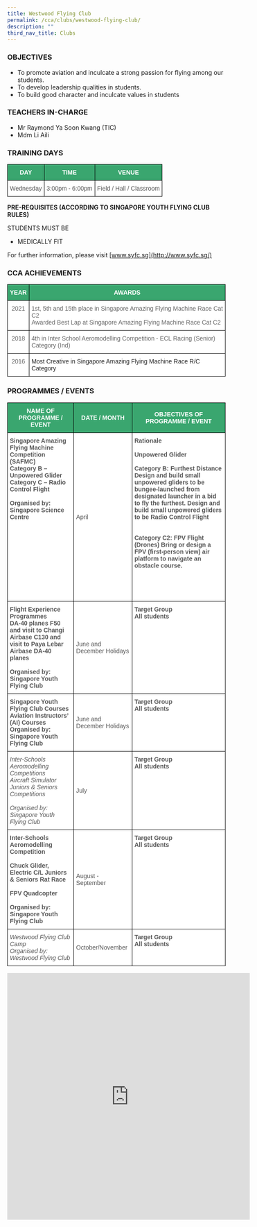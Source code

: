```yaml
---
title: Westwood Flying Club
permalink: /cca/clubs/westwood-flying-club/
description: ""
third_nav_title: Clubs
---
```

### OBJECTIVES

*   To promote aviation and inculcate a strong passion for flying among our students.&nbsp; &nbsp; &nbsp; &nbsp;
*   To develop leadership qualities in students.
*   To build good character and inculcate values in students

### TEACHERS IN-CHARGE

*   Mr Raymond Ya Soon Kwang (TIC)
*   Mdm Li Aili

  

### TRAINING DAYS

<style type="text/css">
.tg  {border-collapse:collapse;border-spacing:0;}
.tg td{border-color:black;border-style:solid;border-width:1px;font-family:Arial, sans-serif;font-size:14px;
  overflow:hidden;padding:10px 5px;word-break:normal;}
.tg th{border-color:black;border-style:solid;border-width:1px;font-family:Arial, sans-serif;font-size:14px;
  font-weight:normal;overflow:hidden;padding:10px 5px;word-break:normal;}
.tg .tg-k0s0{background-color:#3AA66F;color:#FFF;font-weight:bold;text-align:center;vertical-align:middle}
.tg .tg-mwz3{background-color:#FFF;color:#565656;text-align:left;vertical-align:middle}
</style>
<table class="tg">
<thead>
  <tr>
    <th class="tg-k0s0"><span style="color:#FFF;background-color:#3AA66F">DAY</span></th>
    <th class="tg-k0s0"><span style="color:#FFF;background-color:#3AA66F">TIME</span></th>
    <th class="tg-k0s0"><span style="color:#FFF;background-color:#3AA66F">VENUE</span></th>
  </tr>
</thead>
<tbody>
  <tr>
    <td class="tg-mwz3"><span style="color:#565656">Wednesday</span></td>
    <td class="tg-mwz3"><span style="color:#565656">3:00pm - 6:00pm</span></td>
    <td class="tg-mwz3"><span style="color:#565656">Field / Hall / Classroom</span></td>
  </tr>
</tbody>
</table>

**PRE-REQUISITES (ACCORDING TO SINGAPORE YOUTH FLYING CLUB RULES)**&nbsp;

STUDENTS MUST BE

*   MEDICALLY FIT

For further information, please visit&nbsp;[www.syfc.sg](http://www.syfc.sg/)

### CCA ACHIEVEMENTS

<style type="text/css">
.tg  {border-collapse:collapse;border-spacing:0;}
.tg td{border-color:black;border-style:solid;border-width:1px;font-family:Arial, sans-serif;font-size:14px;
  overflow:hidden;padding:10px 5px;word-break:normal;}
.tg th{border-color:black;border-style:solid;border-width:1px;font-family:Arial, sans-serif;font-size:14px;
  font-weight:normal;overflow:hidden;padding:10px 5px;word-break:normal;}
.tg .tg-k0s0{background-color:#3AA66F;color:#FFF;font-weight:bold;text-align:center;vertical-align:middle}
.tg .tg-zqva{background-color:#FFF;color:#666;text-align:center;vertical-align:top}
.tg .tg-cmm0{background-color:#FFF;color:#666;text-align:left;vertical-align:top}
.tg .tg-1ppo{background-color:#FFF;color:#222;text-align:left;vertical-align:middle}
</style>
<table class="tg">
<thead>
  <tr>
    <th class="tg-k0s0"><span style="color:#FFF;background-color:#3AA66F">YEAR</span></th>
    <th class="tg-k0s0"><span style="color:#FFF;background-color:#3AA66F">AWARDS</span></th>
  </tr>
</thead>
<tbody>
  <tr>
    <td class="tg-zqva">2021</td>
    <td class="tg-cmm0">1st,  5th and 15th place in Singapore Amazing Flying Machine Race Cat C2<br>Awarded Best Lap at Singapore Amazing Flying Machine Race Cat C2<br></td>
  </tr>
  <tr>
    <td class="tg-zqva">2018<br></td>
    <td class="tg-cmm0">4th in Inter School Aeromodelling Competition - ECL Racing (Senior) Category (Ind)</td>
  </tr>
  <tr>
    <td class="tg-zqva">2016</td>
    <td class="tg-1ppo"><span style="color:#222;background-color:#FFF">Most Creative in Singapore Amazing Flying Machine Race R/C Category</span></td>
  </tr>
</tbody>
</table>

### PROGRAMMES / EVENTS

<style type="text/css">
.tg  {border-collapse:collapse;border-spacing:0;}
.tg td{border-color:black;border-style:solid;border-width:1px;font-family:Arial, sans-serif;font-size:14px;
  overflow:hidden;padding:10px 5px;word-break:normal;}
.tg th{border-color:black;border-style:solid;border-width:1px;font-family:Arial, sans-serif;font-size:14px;
  font-weight:normal;overflow:hidden;padding:10px 5px;word-break:normal;}
.tg .tg-k0s0{background-color:#3AA66F;color:#FFF;font-weight:bold;text-align:center;vertical-align:middle}
.tg .tg-qrq8{background-color:#FFF;color:#565656;font-weight:bold;text-align:left;vertical-align:top}
.tg .tg-mwz3{background-color:#FFF;color:#565656;text-align:left;vertical-align:middle}
.tg .tg-w5hc{background-color:#FFF;color:#565656;font-style:italic;text-align:left;vertical-align:top}
</style>
<table class="tg">
<thead>
  <tr>
    <th class="tg-k0s0"><span style="color:#FFF;background-color:#3AA66F">NAME OF PROGRAMME / EVENT</span></th>
    <th class="tg-k0s0"><span style="color:#FFF;background-color:#3AA66F">DATE / MONTH</span></th>
    <th class="tg-k0s0"><span style="color:#FFF;background-color:#3AA66F">OBJECTIVES OF PROGRAMME / EVENT</span></th>
  </tr>
</thead>
<tbody>
  <tr>
    <td class="tg-qrq8">Singapore Amazing Flying Machine Competition (SAFMC)<br><span style="color:#565656">Category B – Unpowered Glider Category C – Radio Control Flight</span><br><br><span style="color:#565656">Organised by: Singapore Science Centre</span><br></td>
    <td class="tg-mwz3"><span style="color:#565656">April</span></td>
    <td class="tg-qrq8">Rationale<br><br>Unpowered Glider<br><br>Category B: Furthest Distance <span style="color:#565656">Design and build small unpowered gliders to be bungee-launched from designated launcher in a bid to fly the furthest. Design and build small unpowered gliders to be</span> Radio Control Flight<br><br><br>Category C2:  FPV Flight (Drones) <span style="color:#565656">Bring or design a FPV (first-person view) air platform to navigate an obstacle course.</span><br><br><br><br><br></td>
  </tr>
  <tr>
    <td class="tg-qrq8">Flight Experience Programmes<br><span style="color:#565656">DA-40 planes F50 and visit to Changi Airbase C130 and visit to Paya Lebar Airbase DA-40 planes</span><br><br><span style="color:#565656">Organised by: Singapore Youth</span> Flying Club</td>
    <td class="tg-mwz3"><span style="color:#565656">June and December Holidays</span></td>
    <td class="tg-qrq8">Target Group<br><span style="color:#565656">All students</span></td>
  </tr>
  <tr>
    <td class="tg-qrq8">Singapore Youth Flying Club Courses<br><span style="color:#565656">Aviation Instructors’ (AI) Courses</span><br>Organised by: Singapore Youth Flying Club</td>
    <td class="tg-mwz3"><span style="color:#565656">June and December Holidays</span></td>
    <td class="tg-qrq8">Target Group<br><span style="color:#565656">All students </span></td>
  </tr>
  <tr>
    <td class="tg-w5hc">Inter-Schools Aeromodelling Competitions<br><span style="color:#565656">Aircraft Simulator Juniors &amp; Seniors Competitions</span><br><br>Organised by: Singapore Youth Flying Club</td>
    <td class="tg-mwz3"><span style="color:#565656">July</span></td>
    <td class="tg-qrq8">Target Group<br>All students</td>
  </tr>
  <tr>
    <td class="tg-qrq8">Inter-Schools Aeromodelling Competition<br><br><span style="color:#565656">Chuck Glider, Electric C/L Juniors &amp; Seniors Rat Race</span><br><br><span style="color:#565656">FPV Quadcopter</span><br><br><span style="color:#565656">Organised by: Singapore Youth Flying Club</span><br></td>
    <td class="tg-mwz3"><span style="color:#565656">August - September</span></td>
    <td class="tg-qrq8">Target Group<br><span style="color:#565656">All students </span></td>
  </tr>
  <tr>
    <td class="tg-w5hc">Westwood Flying Club Camp<br>Organised by: Westwood Flying Club</td>
    <td class="tg-mwz3"><span style="color:#565656">October/November</span></td>
    <td class="tg-qrq8">Target Group<br><span style="color:#565656">All students</span></td>
  </tr>
</tbody>
</table>

<iframe allowfullscreen="true" height="569" width="560" frameborder="0" src="https://docs.google.com/presentation/d/e/2PACX-1vRmHJj1X8UG4Bn61-3rZXl3iaYF52jNgiKoPLiFcXvKpIUXjm0N04ZnqkmxKsQ6aVW326slPfPqj4JG/embed?start=true&amp;loop=true&amp;delayms=3000"></iframe>